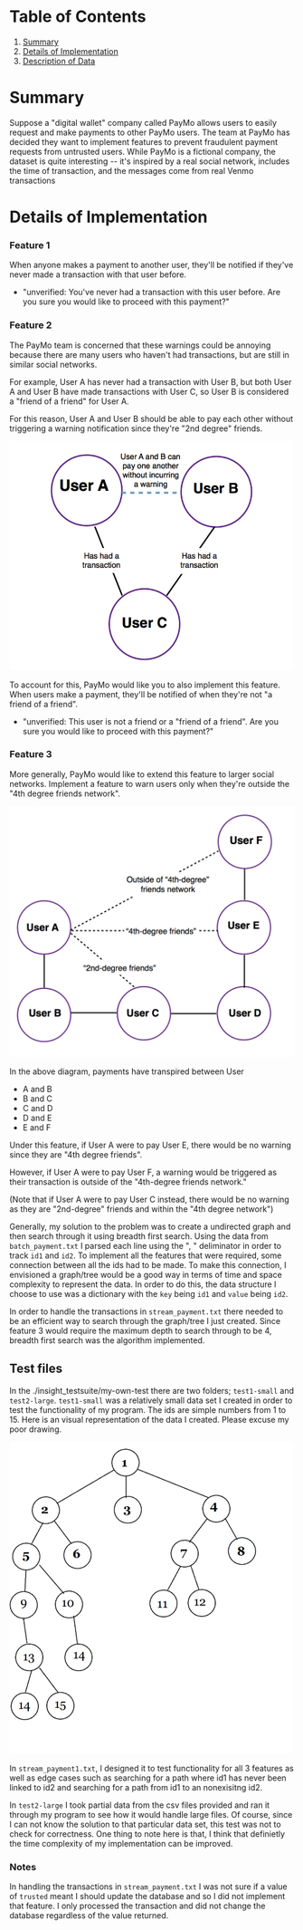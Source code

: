 # Table of Contents

1. [Summary](README.md#summary)
2. [Details of Implementation](README.md#details-of-implementation)
3. [Description of Data](README.md#description-of-data)

# Summary
Suppose a "digital wallet" company called PayMo allows users to easily request and make payments to other PayMo users. The team at PayMo has decided they want to implement features to prevent fraudulent payment requests from untrusted users. While PayMo is a fictional company, the dataset is quite interesting -- it's inspired by a real social network, includes the time of transaction, and the messages come from real Venmo transactions

# Details of Implementation
### Feature 1
When anyone makes a payment to another user, they'll be notified if they've never made a transaction with that user before.

* "unverified: You've never had a transaction with this user before. Are you sure you would like to proceed with this payment?"

### Feature 2
The PayMo team is concerned that these warnings could be annoying because there are many users who haven't had transactions, but are still in similar social networks. 

For example, User A has never had a transaction with User B, but both User A and User B have made transactions with User C, so User B is considered a "friend of a friend" for User A.

For this reason, User A and User B should be able to pay each other without triggering a warning notification since they're "2nd degree" friends. 

<img src="./images/friend-of-a-friend1.png" width="500">

To account for this, PayMo would like you to also implement this feature. When users make a payment, they'll be notified of when they're not "a friend of a friend".

* "unverified: This user is not a friend or a "friend of a friend". Are you sure you would like to proceed with this payment?"


### Feature 3
More generally, PayMo would like to extend this feature to larger social networks. Implement a feature to warn users only when they're outside the "4th degree friends network".

<img src="./images/fourth-degree-friends2.png" width="600">

In the above diagram, payments have transpired between User

* A and B 
* B and C 
* C and D 
* D and E 
* E and F

Under this feature, if User A were to pay User E, there would be no warning since they are "4th degree friends". 

However, if User A were to pay User F, a warning would be triggered as their transaction is outside of the "4th-degree friends network."

(Note that if User A were to pay User C instead, there would be no warning as they are "2nd-degree" friends and within the "4th degree network") 

Generally, my solution to the problem was to create a undirected graph and then search through it using breadth first search.
Using the data from `batch_payment.txt` I parsed each line using the ", " deliminator in order to track `id1` and `id2`. To implement all the features that were required, some connection between all the ids had to be made. To make this connection, I envisioned a graph/tree would be a good way in terms of time and space complexity to represent the data. In order to do this, the data structure I choose to use was a dictionary with the `key` being `id1` and `value` being `id2`.

In order to handle the transactions in `stream_payment.txt` there needed to be an efficient way to search through the graph/tree I just created. Since feature 3 would require the maximum depth to search through to be 4, breadth first search was the algorithm implemented.

## Test files
In the ./insight_testsuite/my-own-test there are two folders; `test1-small` and `test2-large`. `test1-small` was a relatively small data set I created in order to test the functionality of my program. The ids are simple numbers from 1 to 15. 
Here is an visual representation of the data I created. Please excuse my poor drawing.

<img src="./images/batch_payment.png" width="500">

In `stream_payment1.txt`, I designed it to test functionality for all 3 features as well as edge cases such as searching for a path where id1 has never been linked to id2 and searching for a path from id1 to an nonexisitng id2.

In `test2-large` I took partial data from the csv files provided and ran it through my program to see how it would handle large files. Of course, since I can not know the solution to that particular data set, this test was not to check for correctness. One thing to note here is that, I think that definietly the time complexity of my implementation can be improved.

### Notes
In handling the transactions in `stream_payment.txt` I was not sure if a value of `trusted` meant I should update the database and so I did not implement that feature. I only processed the transaction and did not change the database regardless of the value returned.
